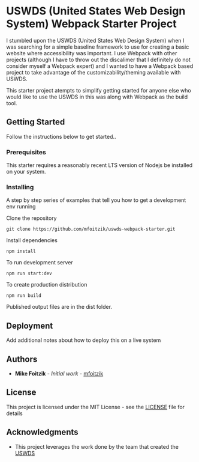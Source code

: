 # USWDS (United States Web Design System) Webpack Starter Project

I stumbled upon the USWDS (United States Web Design System) when I was searching for a simple baseline framework to use for creating a basic website where accessibility was important. I use Webpack with other projects (although I have to throw out the discalimer that I definitely do not consider myself a Webpack expert) and I wanted to have a Webpack based project to take advantage of the customizability/theming available with USWDS.

This starter project atempts to simplify getting started for anyone else who would like to use the USWDS in this was along with Webpack as the build tool.

## Getting Started

Follow the instructions below to get started..

### Prerequisites

This starter requires a reasonably recent LTS version of Nodejs be installed on your system.


### Installing

A step by step series of examples that tell you how to get a development env running

Clone the repository

```
git clone https://github.com/mfoitzik/uswds-webpack-starter.git
```

Install dependencies

```
npm install
```

To run development server
```
npm run start:dev
```

To create production distribution
```
npm run build
```
Published output files are in the dist folder.

## Deployment

Add additional notes about how to deploy this on a live system



## Authors

* **Mike Foitzik** - *Initial work* - [mfoitzik](https://github.com/mfoitzik)

## License

This project is licensed under the MIT License - see the [LICENSE](./LICENSE) file for details

## Acknowledgments

* This project leverages the work done by the team that created the <a href="https://designsystem.digital.gov/" target="_blank">USWDS</a>

